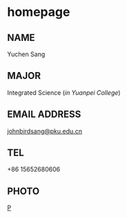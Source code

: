 # homepage

## NAME

  Yuchen Sang
  
## MAJOR

  Integrated Science (_in Yuanpei College_)

## EMAIL ADDRESS

  johnbirdsang@pku.edu.cn

## TEL

  +86 15652680606
  
## PHOTO
  [P](Photo_of_me.jpg)
